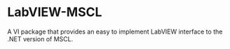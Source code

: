 # LabVIEW-MSCL
A VI package that provides an easy to implement LabVIEW interface to the .NET version of MSCL.
